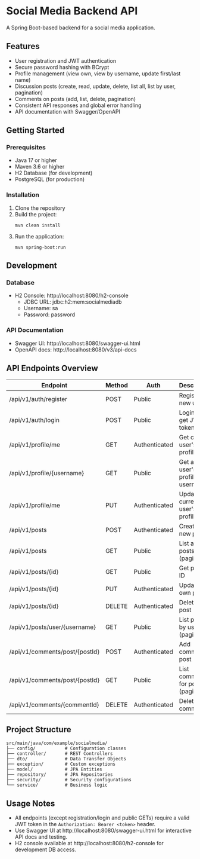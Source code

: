# Social Media Backend API

A Spring Boot-based backend for a social media application.

## Features

- User registration and JWT authentication
- Secure password hashing with BCrypt
- Profile management (view own, view by username, update first/last name)
- Discussion posts (create, read, update, delete, list all, list by user, pagination)
- Comments on posts (add, list, delete, pagination)
- Consistent API responses and global error handling
- API documentation with Swagger/OpenAPI

## Getting Started

### Prerequisites

- Java 17 or higher
- Maven 3.6 or higher
- H2 Database (for development)
- PostgreSQL (for production)

### Installation

1. Clone the repository
2. Build the project:
   ```
   mvn clean install
   ```
3. Run the application:
   ```
   mvn spring-boot:run
   ```

## Development

### Database
- H2 Console: http://localhost:8080/h2-console
  - JDBC URL: jdbc:h2:mem:socialmediadb
  - Username: sa
  - Password: password

### API Documentation
- Swagger UI: http://localhost:8080/swagger-ui.html
- OpenAPI docs: http://localhost:8080/v3/api-docs

## API Endpoints Overview

| Endpoint                                   | Method | Auth         | Description                              |
|--------------------------------------------|--------|--------------|------------------------------------------|
| /api/v1/auth/register                      | POST   | Public       | Register a new user                      |
| /api/v1/auth/login                         | POST   | Public       | Login and get JWT token                  |
| /api/v1/profile/me                         | GET    | Authenticated| Get current user's profile               |
| /api/v1/profile/{username}                 | GET    | Public       | Get any user's profile by username       |
| /api/v1/profile/me                         | PUT    | Authenticated| Update current user's profile            |
| /api/v1/posts                              | POST   | Authenticated| Create a new post                        |
| /api/v1/posts                              | GET    | Public       | List all posts (paginated)               |
| /api/v1/posts/{id}                         | GET    | Public       | Get post by ID                           |
| /api/v1/posts/{id}                         | PUT    | Authenticated| Update own post                          |
| /api/v1/posts/{id}                         | DELETE | Authenticated| Delete own post                          |
| /api/v1/posts/user/{username}              | GET    | Public       | List posts by user (paginated)           |
| /api/v1/comments/post/{postId}             | POST   | Authenticated| Add comment to post                      |
| /api/v1/comments/post/{postId}             | GET    | Public       | List comments for post (paginated)       |
| /api/v1/comments/{commentId}               | DELETE | Authenticated| Delete own comment                       |


## Project Structure

```
src/main/java/com/example/socialmedia/
├── config/           # Configuration classes
├── controller/       # REST Controllers
├── dto/              # Data Transfer Objects
├── exception/        # Custom exceptions
├── model/            # JPA Entities
├── repository/       # JPA Repositories
├── security/         # Security configurations
└── service/          # Business logic
```

## Usage Notes
- All endpoints (except registration/login and public GETs) require a valid JWT token in the `Authorization: Bearer <token>` header.
- Use Swagger UI at http://localhost:8080/swagger-ui.html for interactive API docs and testing.
- H2 console available at http://localhost:8080/h2-console for development DB access.
